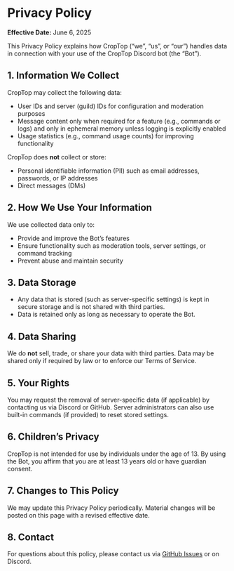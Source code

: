 # Privacy Policy

**Effective Date:** June 6, 2025

This Privacy Policy explains how CropTop (“we”, “us”, or “our”) handles data in connection with your use of the CropTop Discord bot (the “Bot”).

## 1. Information We Collect

CropTop may collect the following data:
- User IDs and server (guild) IDs for configuration and moderation purposes
- Message content only when required for a feature (e.g., commands or logs) and only in ephemeral memory unless logging is explicitly enabled
- Usage statistics (e.g., command usage counts) for improving functionality

CropTop does **not** collect or store:
- Personal identifiable information (PII) such as email addresses, passwords, or IP addresses
- Direct messages (DMs)

## 2. How We Use Your Information

We use collected data only to:
- Provide and improve the Bot’s features
- Ensure functionality such as moderation tools, server settings, or command tracking
- Prevent abuse and maintain security

## 3. Data Storage

- Any data that is stored (such as server-specific settings) is kept in secure storage and is not shared with third parties.
- Data is retained only as long as necessary to operate the Bot.

## 4. Data Sharing

We do **not** sell, trade, or share your data with third parties. Data may be shared only if required by law or to enforce our Terms of Service.

## 5. Your Rights

You may request the removal of server-specific data (if applicable) by contacting us via Discord or GitHub. Server administrators can also use built-in commands (if provided) to reset stored settings.

## 6. Children’s Privacy

CropTop is not intended for use by individuals under the age of 13. By using the Bot, you affirm that you are at least 13 years old or have guardian consent.

## 7. Changes to This Policy

We may update this Privacy Policy periodically. Material changes will be posted on this page with a revised effective date.

## 8. Contact

For questions about this policy, please contact us via [GitHub Issues](https://github.com/andreicorneadev/andreicorneadev.github.io/issues) or on Discord.
